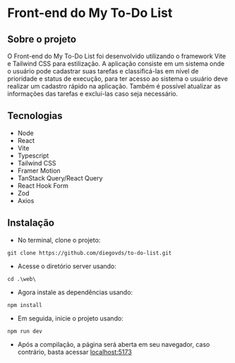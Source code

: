 
# Front-end do My To-Do List

## Sobre o projeto

O Front-end do My To-Do List foi desenvolvido utilizando o framework Vite e Tailwind CSS para estilização. A aplicação consiste em um sistema onde o usuário pode cadastrar suas tarefas e classificá-las em nível de prioridade e status de execução, para ter acesso ao sistema o usuário deve realizar um cadastro rápido na aplicação. Também é possível atualizar as informações das tarefas e excluí-las caso seja necessário.



## Tecnologias

- Node
- React
- Vite
- Typescript
- Tailwind CSS
- Framer Motion
- TanStack Query/React Query
- React Hook Form
- Zod
- Axios


## Instalação

- No terminal, clone o projeto:

```
git clone https://github.com/diegovds/to-do-list.git
```

- Acesse o diretório server usando:

```
cd .\web\
```

- Agora instale as dependências usando:

```
npm install
```

- Em seguida, inicie o projeto usando:

```
npm run dev
```

- Após a compilação, a página será aberta em seu navegador, caso contrário, basta acessar [localhost:5173](http://localhost:5173/)
    